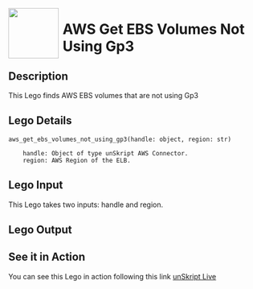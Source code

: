 [<img align="left" src="https://unskript.com/assets/favicon.png" width="100" height="100" style="padding-right: 5px">](https://unskript.com/assets/favicon.png) 
<h1>AWS Get EBS Volumes Not Using Gp3</h1>

## Description
This Lego finds AWS EBS volumes that are not using Gp3


## Lego Details

    aws_get_ebs_volumes_not_using_gp3(handle: object, region: str)
    
        handle: Object of type unSkript AWS Connector.
        region: AWS Region of the ELB.
## Lego Input

This Lego takes two inputs: handle and region.


## Lego Output


## See it in Action

You can see this Lego in action following this link [unSkript Live](https://us.app.unskript.io)